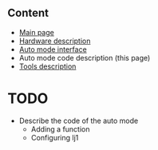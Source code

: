 Content
-------

* [Main page](help.html)
* [Hardware description](hardware.html)
* [Auto mode interface](interface.html)
* Auto mode code description (this page)
* [Tools description](tools.html)

TODO
====
* Describe the code of the auto mode
  * Adding a function
  * Configuring lj1

